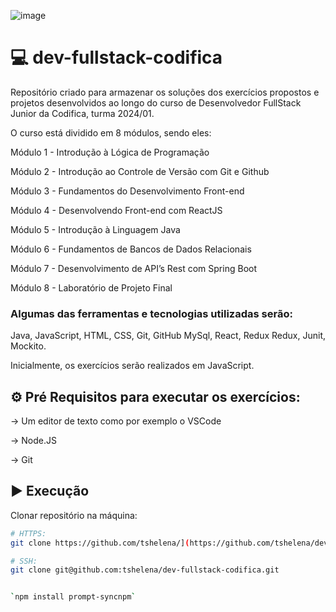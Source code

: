 ![image](https://github.com/tshelena/dev-fullstack-codifica/assets/54648687/722cecb5-e990-4c56-8e26-7b6414a6e328)

# 💻 dev-fullstack-codifica

Repositório criado para armazenar os soluções dos exercícios propostos e projetos desenvolvidos ao longo do curso de Desenvolvedor FullStack Junior da Codifica, turma 2024/01.

O curso está dividido em 8 módulos, sendo eles:

Módulo 1 - Introdução à Lógica de Programação

Módulo 2 - Introdução ao Controle de Versão com Git e Github

Módulo 3 - Fundamentos do Desenvolvimento Front-end

Módulo 4 - Desenvolvendo Front-end com ReactJS

Módulo 5 - Introdução à Linguagem Java

Módulo 6 - Fundamentos de Bancos de Dados Relacionais 

Módulo 7 - Desenvolvimento de API’s Rest com Spring Boot

Módulo 8 - Laboratório de Projeto Final

### Algumas das ferramentas e tecnologias utilizadas serão:

Java, JavaScript, HTML, CSS, Git, GitHub MySql, React, Redux Redux, Junit, Mockito.


Inicialmente, os exercícios serão realizados em JavaScript.

## ⚙️ Pré Requisitos para executar os exercícios:

-> Um editor de texto como por exemplo o VSCode

-> Node.JS

-> Git


## ▶️ Execução

Clonar repositório na máquina:

```bash
# HTTPS:
git clone https://github.com/tshelena/](https://github.com/tshelena/dev-fullstack-codifica.git

# SSH:
git clone git@github.com:tshelena/dev-fullstack-codifica.git


`npm install prompt-syncnpm`


